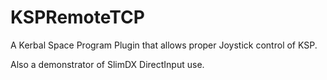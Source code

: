 # KSPRemoteTCP

A Kerbal Space Program Plugin that allows proper Joystick control of KSP.

Also a demonstrator of SlimDX DirectInput use.